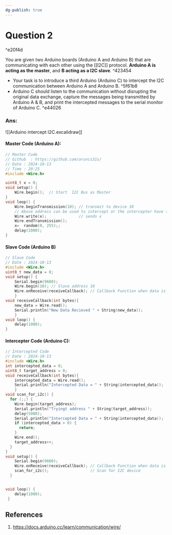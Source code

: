 ```yaml
---
dg-publish: true
---
```


# Question 2 

^e20f4d

You are given two Arduino boards (Arduino A and Arduino B) that are communicating with each other using the [[I2C]] protocol. **Arduino A is acting as the master**, and **B acting as a I2C slave**. ^423454
- Your task is to introduce a third Arduino (Arduino C) to intercept the I2C communication between Arduino A and Arduino B.  ^5f61b8
- Arduino C should listen to the communication without disrupting the original data exchange, capture the messages being transmitted by Arduino A & B, and print the intercepted messages to the serial monitor of Arduino C. ^e44026

### Ans:
![[Arduino intercept I2C.excalidraw]]
#### **Master Code (Arduino A)**:
```c
// Master Code 
// Github  : https://github.com/aruncs31s/
// Date : 2024-10-13
// Time : 20:25
#include <Wire.h> 

uint8_t x = 0;
void setup() {
	Wire.begin();  // Start  I2C Bus as Master
}
void loop() {
	Wire.beginTransmission(10); // transmit to device 10
	// Above address can be used to intercept or the intercepter have to scan the entire address to get 
	Wire.write(x);              // sends x 
	Wire.endTransmission();    
	x=  random(0, 255);;
	delay(1000);
}
```

#### **Slave Code (Arduino B)**
```c
// Slave Code 
// Date : 2024-10-13 
#include <Wire.h>
uint8_t new_data = 0;
void setup() {
	Serial.begin(9600);   
	Wire.begin(10); // Slave address 10
	Wire.onReceive(receiveCallback); // Callback Function when data is recieved
	}
void receiveCallback(int bytes){
	new_data = Wire.read();  
	Serial.println("New Data Recieved " + String(new_data));
	}
void loop() {
	delay(1000);
}
```


#### **Intercepter Code (Arduino C)**:
```c
// Intercepted Code
// Date : 2024-10-13
#include <Wire.h>
int intercepted_data = 0;
uint8_t target_address = 0;
void receiveCallback(int bytes){
	intercepted_data = Wire.read();  
	Serial.println("Intercepted Data = " + String(intercepted_data));
	}
void scan_for_i2c() {
  for (;;) {
    Wire.begin(target_address);
    Serial.println("Tryingt address " + String(target_address));
    delay(5000);
    Serial.println("Intercepted Data = " + String(intercepted_data));
    if (intercepted_data > 0) {
      return;
    }
    Wire.end();
    target_address++;
  }
}
void setup() {
    Serial.begin(9600);
    Wire.onReceive(receiveCallback); // Callback Function when data is recieved
    scan_for_i2c();                  // Scan for I2C device
  }


void loop() { 
	delay(1000);
 }
```




## References

1. https://docs.arduino.cc/learn/communication/wire/